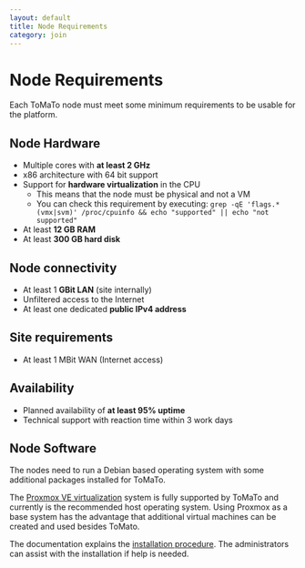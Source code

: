 ```yaml
---
layout: default
title: Node Requirements
category: join
---
```


# Node Requirements

Each ToMaTo node must meet some minimum requirements to be usable for the platform.

## Node Hardware

* Multiple cores with **at least 2 GHz**
* x86 architecture with 64 bit support
* Support for **hardware virtualization** in the CPU
  - This means that the node must be physical and not a VM
  - You can check this requirement by executing:
    ``grep -qE 'flags.*(vmx|svm)' /proc/cpuinfo && echo "supported" || echo "not supported"``
* At least **12 GB RAM**
* At least **300 GB hard disk**

## Node connectivity

* At least 1 **GBit LAN** (site internally)
* Unfiltered access to the Internet
* At least one dedicated **public IPv4 address**

## Site requirements

* At least 1 MBit WAN (Internet access)

## Availability

* Planned availability of **at least 95% uptime**
* Technical support with reaction time within 3 work days

## Node Software

The nodes need to run a Debian based operating system with some additional packages installed for ToMaTo.

The [Proxmox VE virtualization](http://www.proxmox.com/proxmox-ve) system is fully supported by ToMaTo and currently is the recommended host operating system.
Using Proxmox as a base system has the advantage that additional virtual machines can be created and used besides ToMato.

The documentation explains the [installation procedure](https://tomato.readthedocs.org/en/latest/hostmanager/tomato/installation/). The administrators can assist with the installation if help is needed.
